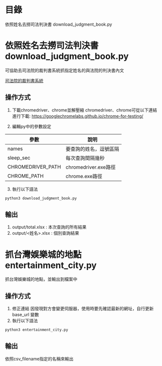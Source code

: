 # 目錄
依照姓名去撈司法判決書 download_judgment_book.py



# 依照姓名去撈司法判決書 download_judgment_book.py

可協助去司法院的裁判書系統抓指定姓名的與法院的判決書內文

[司法院的裁判書系統](https://judgment.judicial.gov.tw/FJUD/Default.aspx)

## 操作方式

1. 下載chromedriver、chrome並解壓縮
chromedriver、chrome可從以下連結進行下載: https://googlechromelabs.github.io/chrome-for-testing/

2. 編輯py中的參數設定

|參數|說明|
|---|---|
|names|要查詢的姓名，逗號區隔|
|sleep_sec|每次查詢間隔幾秒|
|CHROMEDRIVER_PATH|chromedriver.exe路徑|
|CHROME_PATH|chrome.exe路徑|

3. 執行以下語法
```python
python3 download_judgment_book.py
```

## 輸出

1. output/total.xlsx : 本次查詢的所有結果
2. output/<姓名>.xlsx : 個別查詢結果

# 抓台灣娛樂城的地點 entertainment_city.py
抓台灣娛樂城的地點，並輸出到檔案中

## 操作方式
1. 修正連結
因發現對方會變更伺服器，使用時要先確認最新的網址，自行更新 base_url 變數
2. 執行以下語法
```python
python3 entertainment_city.py
```

## 輸出
依照csv_filename指定的名稱來輸出
